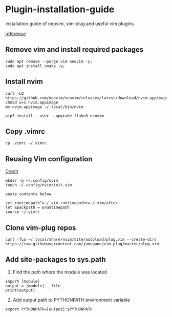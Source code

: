 # Plugin-installation-guide
Installation guide of neovim, vim-plug and useful vim plugins.

<a href="https://www.linode.com/docs/guides/how-to-install-neovim-and-plugins-with-vim-plug/">reference</a>

## Remove vim and install required packages

```
sudo apt remove --purge vim neovim -y;
sudo apt install cmake -y;
```

## Install nvim 

```
curl -LO https://github.com/neovim/neovim/releases/latest/download/nvim.appimage
chmod u+x nvim.appimage
mv nvim.appimage ~/.local/bin/nvim
```
```
pip3 install --user --upgrade flake8 neovim
```

## Copy .vimrc

```
cp .vimrc ~/.vimrc
```
   
## Reusing Vim configuration

[Credit](http://vimcasts.org/episodes/meet-neovim/)

```
mkdir -p ~/.config/nvim
touch ~/.config/nvim/init.vim

paste contents below

set runtimepath^=~/.vim runtimepath+=~/.vim/after
let &packpath = &runtimepath
source ~/.vimrc
```

## Clone vim-plug repos

```
curl -fLo ~/.local/share/nvim/site/autoload/plug.vim --create-dirs https://raw.githubusercontent.com/junegunn/vim-plug/master/plug.vim
```

## Add site-packages to sys.path

1. Find the path where the module was located

```
import [module]
output = [module].__file__
print(output)
```
   
2. Add output path to PYTHONPATH environment variable

```
export PYTHONPATH=[output]:$PYTHONPATH
```
 
